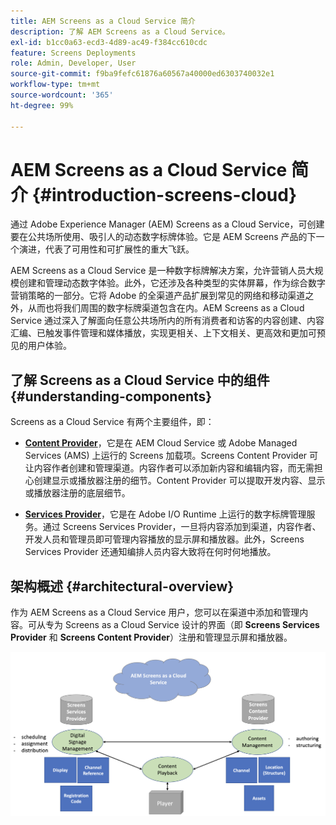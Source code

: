 ```yaml
---
title: AEM Screens as a Cloud Service 简介
description: 了解 AEM Screens as a Cloud Service。
exl-id: b1cc0a63-ecd3-4d89-ac49-f384cc610cdc
feature: Screens Deployments
role: Admin, Developer, User
source-git-commit: f9ba9fefc61876a60567a40000ed6303740032e1
workflow-type: tm+mt
source-wordcount: '365'
ht-degree: 99%

---
```



# AEM Screens as a Cloud Service 简介 {#introduction-screens-cloud}

通过 Adobe Experience Manager (AEM) Screens as a Cloud Service，可创建要在公共场所使用、吸引人的动态数字标牌体验。它是 AEM Screens 产品的下一个演进，代表了可用性和可扩展性的重大飞跃。

AEM Screens as a Cloud Service 是一种数字标牌解决方案，允许营销人员大规模创建和管理动态数字体验。此外，它还涉及各种类型的实体屏幕，作为综合数字营销策略的一部分。它将 Adobe 的全渠道产品扩展到常见的网络和移动渠道之外，从而也将我们周围的数字标牌渠道包含在内。AEM Screens as a Cloud Service 通过深入了解面向任意公共场所内的所有消费者和访客的内容创建、内容汇编、已触发事件管理和媒体播放，实现更相关、上下文相关、更高效和更加可预见的用户体验。

## 了解 Screens as a Cloud Service 中的组件 {#understanding-components}

Screens as a Cloud Service 有两个主要组件，即：

* **[Content Provider](https://experienceleague.adobe.com/docs/experience-manager-cloud-service/content/screens-as-cloud-service/configure-screens-cloud/using-screens-content-provider.html)**，它是在 AEM Cloud Service 或 Adobe Managed Services (AMS) 上运行的 Screens 加载项。Screens Content Provider 可让内容作者创建和管理渠道。内容作者可以添加新内容和编辑内容，而无需担心创建显示或播放器注册的细节。Content Provider 可以提取开发内容、显示或播放器注册的底层细节。

* **[Services Provider](https://experienceleague.adobe.com/docs/experience-manager-cloud-service/content/screens-as-cloud-service/configure-screens-cloud/navigating-to-screens-services-provider.html)**，它是在 Adobe I/O Runtime 上运行的数字标牌管理服务。通过 Screens Services Provider，一旦将内容添加到渠道，内容作者、开发人员和管理员即可管理内容播放的显示屏和播放器。此外，Screens Services Provider 还通知编排人员内容大致将在何时何地播放。


## 架构概述 {#architectural-overview}

作为 AEM Screens as a Cloud Service 用户，您可以在渠道中添加和管理内容。可从专为 Screens as a Cloud Service 设计的界面（即 **Screens Services Provider** 和 **Screens Content Provider**）注册和管理显示屏和播放器。

![图像](/help/screens-cloud/assets/architecture-screenscloud.png)
